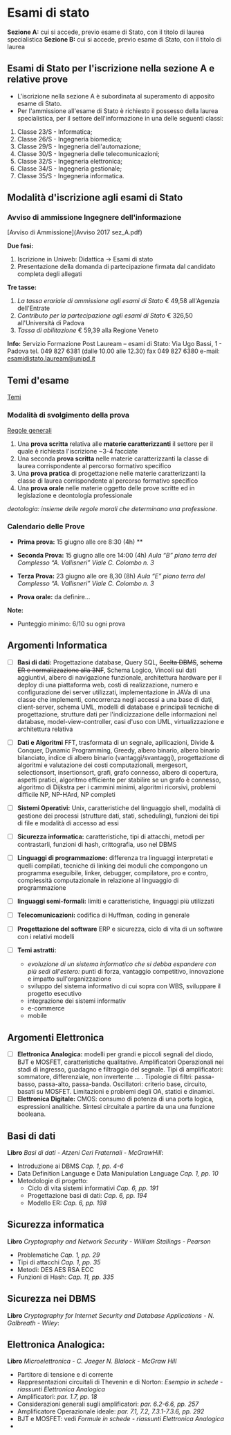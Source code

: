 # Esami di stato

**Sezione A:** cui si accede, previo esame di Stato, con il titolo di laurea specialistica
**Sezione B:** cui si accede, previo esame di Stato, con il titolo di laurea

## Esami di Stato per l'iscrizione nella sezione A e relative prove
* L'iscrizione nella sezione A è subordinata al superamento di apposito esame di Stato.
* Per l'ammissione all'esame di Stato è richiesto il possesso della laurea specialistica, per il settore dell'informazione in una delle seguenti classi:

1. Classe 23/S - Informatica;
2. Classe 26/S - Ingegneria biomedica;
3. Classe 29/S - Ingegneria dell'automazione;
4. Classe 30/S - Ingegneria delle telecomunicazioni;
5. Classe 32/S - Ingegneria elettronica;
6. Classe 34/S - Ingegneria gestionale;
7. Classe 35/S - Ingegneria informatica.

## Modalità d'iscrizione agli esami di Stato

### Avviso di ammissione Ingegnere dell'informazione

[Avviso di Ammissione](Avviso 2017 sez_A.pdf)

**Due fasi:**

1. Iscrizione in Uniweb: Didattica -> Esami di stato
2. Presentazione della domanda di partecipazione firmata dal candidato completa degli allegati

**Tre tasse:**

1. *La tassa erariale di ammissione agli esami di Stato* € 49,58 all'Agenzia dell'Entrate
2.  *Contributo per la partecipazione agli esami di Stato* € 326,50 all'Università di Padova
3.  *Tassa di abilitazione* € 59,39 alla Regione Veneto 

**Info:**
Servizio Formazione Post Lauream – esami di Stato:
Via Ugo Bassi, 1 - Padova
tel. 049 827 6381 (dalle 10.00 alle 12.30)
fax 049 827 6380
e-mail: [esamidistato.lauream@unipd.it](esamidistato.lauream@unipd.it)

## Temi d'esame
[Temi](./temi/)

### Modalità di svolgimento della prova

[Regole generali](Prove_esame_ingegnere_LS.pdf)

1.  Una **prova scritta** relativa alle **materie caratterizzanti** il settore per il quale è richiesta l'iscrizione ~3-4 facciate
2.  Una seconda **prova scritta** nelle materie caratterizzanti la classe di laurea corrispondente al percorso formativo specifico
3. Una **prova pratica** di progettazione nelle materie caratterizzanti la classe di laurea corrispondente al percorso formativo specifico
4. Una **prova orale** nelle materie oggetto delle prove scritte ed in legislazione e deontologia professionale

*deotologia: insieme delle regole morali che determinano una professione.*

### Calendario delle Prove

* **Prima prova:** 15 giugno alle ore 8:30 (4h) **
* **Seconda Prova:** 15 giugno alle ore 14:00 (4h)
*Aula “B” piano terra del Complesso “A. Vallisneri” Viale C. Colombo n. 3*

* **Terza Prova:** 23 giugno alle ore 8,30 (8h)
*Aula “E” piano terra del Complesso “A. Vallisneri” Viale C. Colombo n. 3*

* **Prova orale:** da definire...

**Note:**

* Punteggio minimo: 6/10 su ogni prova

## Argomenti Informatica

- [ ] **Basi di dati:** Progettazione database, Query SQL, ~~Scelta DBMS~~, ~~schema ER e normalizzazione alla 3NF~~, Schema Logico, Vincoli sui dati aggiuntivi, albero di navigazione funzionale, architettura hardware per il deploy di una piattaforma web, costi di realizzazione, numero e configurazione dei server utilizzati, implementazione in JAVa di una classe che implementi, concorrenza negli accessi a una base di dati, client-server, schema UML, modelli di database e principali tecniche di progettazione, strutture dati per l'indicizzazione delle informazioni nel database, model-view-controller, casi d'uso con UML, virtualizzazione e architettura relativa 
- [ ] **Dati e Algoritmi** FFT, trasformata di un segnale, apllicazioni, Divide & Conquer, Dynamic Programming, Greedy, albero binario, albero binario bilanciato, indice di albero binario (vantaggi/svantaggi), progettazione di algoritmi e valutazione dei costi computazionali, mergesort, selectionsort, insertionsort, grafi, grafo connesso, albero di copertura, aspetti pratici, algoritmo efficiente per stabilire se un grafo è connesso, algoritmo di Dijkstra per i cammini minimi, algoritmi ricorsivi, problemi difficile NP, NP-HArd, NP completi
- [ ] **Sistemi Operativi:** Unix, caratteristiche del linguaggio shell, modalità di gestione dei processi (strutture dati, stati, scheduling), funzioni dei tipi di file e modalità di accesso ad essi
- [ ] **Sicurezza informatica:** caratteristiche, tipi di attacchi, metodi per contrastarli, funzioni di hash, crittografia, uso nel DBMS
- [ ] **Linguaggi di programmazione:** differenza tra linguaggi interpretati e quelli compilati, tecniche di linking dei moduli che compongono un programma eseguibile, linker, debugger, compilatore, pro e contro, complessità computazionale in relazione al linguaggio di programmazione
- [ ] **linguaggi semi-formali:** limiti e caratteristiche, linguaggi più utilizzati
- [ ] **Telecomunicazioni:** codifica di Huffman, coding in generale
- [ ] **Progettazione del software** ERP e sicurezza, ciclo di vita di un software con i relativi modelli 
- [ ] **Temi astratti:**

    * *evoluzione di un sistema informatico che si debba espandere con più sedi all'estero:* punti di forza, vantaggio competitivo, innovazione e impatto sull'organizzazione
    * sviluppo del sistema informativo di cui sopra con WBS, sviluppare il progetto esecutivo
    * integrazione dei sistemi informativ
    * e-commerce
    * mobile

## Argomenti Elettronica

- [ ] **Elettronica Analogica:** modelli per grandi e piccoli segnali del diodo, BJT e MOSFET, caratteristiche qualitative. Amplificatori Operazionali nei stadi di ingresso, guadagno e filtraggio del segnale. Tipi di amplificatori: sommatore, differenziale, non invertente ... . Tipologie di filtri: passa-basso, passa-alto, passa-banda. Oscillatori: criterio base, circuito, basati su MOSFET. Limitazioni e problemi degli OA, statici e dinamici.
- [ ] **Elettronica Digitale:** CMOS: consumo di potenza di una porta logica, espressioni analitiche. Sintesi circuitale a partire da una una funzione booleana.

## Basi di dati

**Libro** *Basi di dati - Atzeni Ceri Fraternali - McGrawHill*:

* Introduzione ai DBMS  *Cap. 1, pp. 4-6*
* Data Definition Language e Data Manipulation Language *Cap. 1, pp. 10*
* Metodologie di progetto:
    -  Ciclo di vita sistemi informativi *Cap. 6, pp. 191*
    -  Progettazione basi di dati:  *Cap. 6, pp. 194*
    -  Modello ER: *Cap. 6, pp. 198*

## Sicurezza informatica

**Libro** *Cryptography and Network Security -  William Stallings - Pearson*

* Problematiche *Cap. 1, pp. 29*
* Tipi di attacchi *Cap. 1, pp. 35*
* Metodi: DES AES RSA ECC
* Funzioni di Hash: *Cap. 11, pp. 335*

## Sicurezza nei DBMS
**Libro** *Cryptography for Internet Security and Database Applications - N. Galbreath - Wiley*:





## Elettronica Analogica:

**Libro** *Microelettronica - C. Jaeger N. Blalock - McGraw Hill*

* Partitore di tensione e di corrente 
* Rappresentazioni circuitali di Thevenin e di Norton: *Esempio in schede - riassunti Elettronica Analogica*
* Amplificatori: *par. 1.7, pp. 18*
* Considerazioni generali sugli amplificatori: *par. 6.2-6.6, pp. 257*
* Amplificatore Operazionale ideale: *par. 7.1, 7.2, 7.3.1-7.3.6, pp. 292*
* BJT e MOSFET: vedi *Formule in schede - riassunti Elettronica Analogica* 
* 




